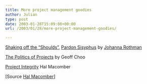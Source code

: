 ```yaml
---
title: More project management goodies
author: Julian
type: post
date: 2003-01-28T15:09:08+00:00
url: /2003/01/28/more-project-management-goodies/

---
```

[Shaking off the &#8220;Shoulds&#8221;][1], [Pardon Sisyphus][2] by [Johanna Rothman][3]
  
[The Politics of Projects][4] by Geoff Choo
  
[Project Integrity][5] Hal Macomber

[Source [Hal Macomber][6]]

 [1]: http://www.sdmagazine.com/documents/s=7760/sdm0301f/sdm0301f.htm?temp=zDc5qW9CL7
 [2]: http://www.sdmagazine.com/documents/s=7804/sdm0302f/sdm0302f.htm
 [3]: http://www.jrothman.com/
 [4]: http://www.gantthead.com/article/1,1380,157963,00.html
 [5]: http://weblog.halmacomber.com/2003_01_19_archive.html#90216891
 [6]: http://weblog.halmacomber.com/